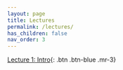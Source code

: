 ```yaml
---
layout: page
title: Lectures
permalink: /lectures/
has_children: false
nav_order: 3
---
```


[Lecture 1: Intro](https://github.com/bayreuth-politics/CI22/raw/gh-pages/docs/lectures/Data_Analysis_in_R_Bayreuth_22_Week1.pdf){: .btn .btn-blue .mr-3}
